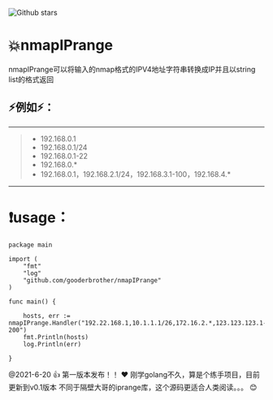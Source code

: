 ![Github stars](https://img.shields.io/github/stars/gooderbrother/nmapIPrange.svg)
# :boom:nmapIPrange

nmapIPrange可以将输入的nmap格式的IPV4地址字符串转换成IP并且以string list的格式返回<br>

## :zap:例如:zap:：
***
> - 192.168.0.1 <br>
> - 192.168.0.1/24 <br>
> - 192.168.0.1-22 <br>
> - 192.168.0.* <br>
> - 192.168.0.1，192.168.2.1/24，192.168.3.1-100，192.168.4.* <br>
***

# :exclamation:usage：
```
package main

import (
	"fmt"
	"log"
	"github.com/gooderbrother/nmapIPrange"
)

func main() {

	hosts, err := nmapIPrange.Handler("192.22.168.1,10.1.1.1/26,172.16.2.*,123.123.123.1-200")
	fmt.Println(hosts)
	log.Println(err)

}
```
@2021-6-20 :+1: 第一版本发布！！ :heart:
刚学golang不久，算是个练手项目，目前更新到v0.1版本
不同于隔壁大哥的iprange库，这个源码更适合人类阅读。。。 :blush:

